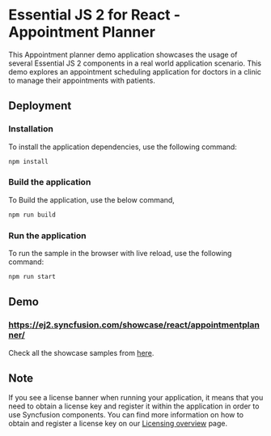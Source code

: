 # Essential JS 2 for React - Appointment Planner

This Appointment planner demo application showcases the usage of several Essential JS 2 components in a real world application scenario. This demo explores an appointment scheduling application for doctors in a clinic to manage their appointments with patients.

## Deployment

### Installation

To install the application dependencies, use the following command:

```sh
npm install
```

### Build the application

To Build the application, use the below command,

```sh
npm run build
```

### Run the application

To run the sample in the browser with live reload, use the following command:

```sh
npm run start
```

## Demo

### <a href="https://ej2.syncfusion.com/showcase/react/appointmentplanner/" target="_blank">https://ej2.syncfusion.com/showcase/react/appointmentplanner/</a>

Check all the showcase samples from <a href="https://ej2.syncfusion.com/home/react.html" target="_blank">here</a>.

## Note

If you see a license banner when running your application, it means that you need to obtain a license key and register it within the application in order to use Syncfusion components. You can find more information on how to obtain and register a license key on our 
<a href="https://ej2.syncfusion.com/react/documentation/licensing/overview" target="_blank">Licensing overview</a> page.